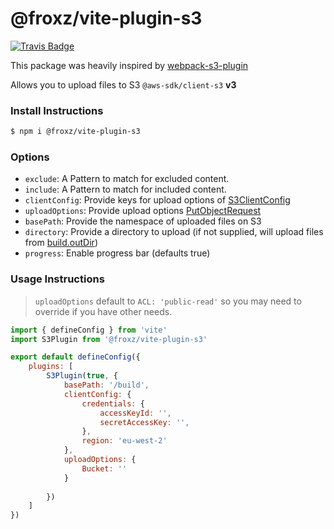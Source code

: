 
@froxz/vite-plugin-s3
===
[![Travis Badge](https://api.travis-ci.org/Froxz/vite-plugin-s3.svg?branch=master)](https://travis-ci.org/Froxz/vite-plugin-s3)

This package was heavily inspired by [webpack-s3-plugin](https://www.npmjs.com/package/webpack-s3-plugin)

Allows you to upload files to S3 `@aws-sdk/client-s3` **v3**

### Install Instructions

```bash
$ npm i @froxz/vite-plugin-s3
```

### Options

- `exclude`: A Pattern to match for excluded content.
- `include`: A Pattern to match for included content.
- `clientConfig`: Provide keys for upload options of [S3ClientConfig](https://docs.aws.amazon.com/AWSJavaScriptSDK/v3/latest/clients/client-s3/interfaces/s3clientconfig.html)
- `uploadOptions`: Provide upload options [PutObjectRequest](https://docs.aws.amazon.com/AWSJavaScriptSDK/v3/latest/clients/client-s3/interfaces/putobjectrequest.html)
- `basePath`: Provide the namespace of uploaded files on S3
- `directory`: Provide a directory to upload (if not supplied, will upload files from [build.outDir](https://vitejs.dev/config/build-options.html#build-outdir))
- `progress`: Enable progress bar (defaults true)

### Usage Instructions

> `uploadOptions` default to `ACL: 'public-read'` so you may need to override if you have other needs.

```javascript
import { defineConfig } from 'vite'
import S3Plugin from '@froxz/vite-plugin-s3'

export default defineConfig({
    plugins: [
        S3Plugin(true, {
            basePath: '/build',
            clientConfig: {
                credentials: {
                    accessKeyId: '',
                    secretAccessKey: '',
                },
                region: 'eu-west-2'
            },
            uploadOptions: {
                Bucket: ''
            }
            
        })
    ]
})
```